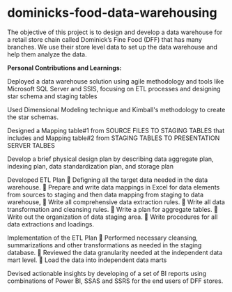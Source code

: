 # dominicks-food-data-warehousing

The objective of this project is to design and develop a data warehouse for a retail store chain called Dominick’s Fine Food (DFF) that has many branches.  We use their store level data to set up the data warehouse and help them analyze the data.


**Personal Contributions and Learnings:**

Deployed a data warehouse solution using agile methodology and tools like Microsoft SQL Server and SSIS, focusing on ETL processes and designing star schema and staging tables 

Used Dimensional Modeling technique and Kimball's methodology to create the star schemas.

Designed a Mapping table#1 from SOURCE FILES TO STAGING TABLES that includes and Mapping table#2 from STAGING TABLES TO PRESENTATION SERVER TALBES

Develop a brief physical design plan by describing data aggregate plan, indexing plan, data standardization plan, and storage plan 

Developed ETL Plan
 Defigning all the target data needed in the data warehouse.
 Prepare and write data mappings in Excel for data elements from sources to staging and then data mapping from staging to data warehouse,
 Write all comprehensive data extraction rules.
 Write all data transformation and cleansing rules.
 Write a plan for aggregate tables.
 Write out the organization of data staging area.
 Write procedures for all data extractions and loadings.

Implementation of the ETL Plan
 Performed necessary cleansing, summarizations and other transformations as needed in the staging database.
 Reviewed the data granularity needed at the independent data mart level. 
 Load the data into independent data marts

Devised actionable insights by developing of a set of BI reports using combinations of Power BI, SSAS and SSRS for the end users of DFF stores.
